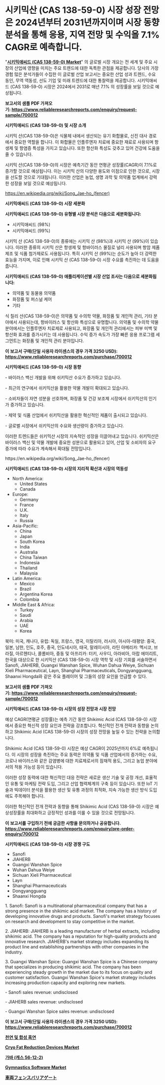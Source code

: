 <p><h1>시키믹산 (CAS 138-59-0) 시장 성장 전망은 2024년부터 2031년까지이며 시장 동향 분석을 통해 응용, 지역 전망 및 수익을 7.1% CAGR로 예측합니다.</h1></p><p>"<strong><a href="https://www.reliableresearchreports.com/shikimic-acid-market-in-chemical-and-material-r700012">시키믹애씨드 (CAS 138-59-0) Market</a></strong>" 의 글로벌 시장 개요는 전 세계 및 주요 시장의 산업에 영향을 미치는 주요 트렌드에 대한 독특한 관점을 제공합니다. 당사의 가장 경험 많은 분석가들이 수집한 이 글로벌 산업 보고서는 중요한 산업 성과 트렌드, 수요 동인, 무역 역동성, 선도 기업 및 미래 트렌드에 대한 통찰력을 제공합니다. 시키믹애씨드 (CAS 138-59-0) 시장은 2024에서 2031로 매년 7.1% 의 성장률을 보일 것으로 예상됩니다.</p>
<p><strong>보고서의 샘플 PDF 가져오기:&nbsp;<a href="https://www.reliableresearchreports.com/enquiry/request-sample/700012">https://www.reliableresearchreports.com/enquiry/request-sample/700012</a></strong></p>
<p><strong>시키믹애씨드 (CAS 138-59-0) 및 시장 소개</strong></p>
<p><p>시키믹 산(CAS 138-59-0)은 식물체 내에서 생산되는 유기 화합물로, 신진 대사 경로에서 중요한 역할을 합니다. 이 화합물은 인플루엔자 치료에 중요한 재료로 사용되며 항생제 및 항염증 특성을 가지고 있습니다. 또한 항산화 특성도 갖추고 있어 건강에 도움을 줄 수 있습니다. </p><p>시키믹 산(CAS 138-59-0)의 시장은 예측기간 동안 연평균 성장률(CAGR)이 7.1%로 증가할 것으로 예상됩니다. 이는 시키믹 산의 다양한 용도와 이점으로 인한 것으로, 시장을 선도할 것으로 기대됩니다. 이러한 산업은 농업, 생명 과학 및 의약품 업계에서 강력한 성장을 보일 것으로 예상됩니다.</p></p>
<p><a href="https://en.wikipedia.org/wiki/Song_Jae-ho_(fencer)">https://en.wikipedia.org/wiki/Song_Jae-ho_(fencer)</a></p>
<p><strong>시키믹애씨드 (CAS 138-59-0) 시장 세분화</strong></p>
<p><strong>시키믹애씨드 (CAS 138-59-0) 유형별 시장 분석은 다음으로 세분화됩니다:</strong></p>
<p><ul><li>시키믹애씨드 (98%)</li><li>시키믹애씨드 (99%)</li></ul></p>
<p><p>시키믹 산 (CAS 138-59-0)의 종류에는 시키믹 산 (98%)과 시키믹 산 (99%)이 있습니다. 이러한 종류의 시키믹 산은 항생제 및 항바이러스 물질로 널리 사용되며 항암 제품 제조 및 식품 첨가제로도 사용됩니다. 특히 시키믹 산 (99%)는 순도가 높아 더 강력한 효능을 가지며, 이로 인해 시키믹 산 (CAS 138-59-0) 시장 수요를 촉진하는 데 도움을 줍니다.</p></p>
<p><strong>시키믹애씨드 (CAS 138-59-0) 애플리케이션별 시장 산업 조사는 다음으로 세분화됩니다:</strong></p>
<p><ul><li>의약품 및 동물용 의약품</li><li>화장품 및 퍼스널 케어</li><li>기타</li></ul></p>
<p><p>식 칠리 산(CAS 138-59-0)은 의약품 및 수의학 약물, 화장품 및 개인적 관리, 기타 분야에서 사용되는데, 항바이러스 및 항산화 특성으로 유명합니다. 의약품 및 수의학 약물 분야에서는 인플루엔자 치료제로 사용되고, 화장품 및 개인적 관리에서는 피부 미백 및 항산화 효과를 증가시키는 데 사용됩니다. 수익 증가 속도가 가장 빠른 응용 프로그램 세그먼트는 화장품 및 개인적 관리 분야입니다.</p></p>
<p><strong>이 보고서 구매(단일 사용자 라이센스의 경우 가격 3250 USD): <a href="https://www.reliableresearchreports.com/purchase/700012">https://www.reliableresearchreports.com/purchase/700012</a></strong></p>
<p><strong>시키믹애씨드 (CAS 138-59-0) 시장 동향</strong></p>
<p><p>- 바이러스 백신 개발을 위해 쉬키믹산 수요가 증가하고 있습니다.</p><p>- 최근의 연구에서 쉬키믹산을 활용한 약물 개발이 확대되고 있습니다.</p><p>- 소비자들이 자연 성분을 선호하며, 화장품 및 건강 보조제 시장에서 쉬키믹산의 인기가 증가하고 있습니다.</p><p>- 제약 및 식품 산업에서 쉬키믹산을 활용한 혁신적인 제품이 출시되고 있습니다.</p><p>- 글로벌 시장에서 쉬키믹산의 수요와 생산량이 증가하고 있습니다.</p><p>이러한 트렌드들은 쉬키믹산 시장의 지속적인 성장을 이끌어내고 있습니다. 쉬키믹산은 바이러스 백신 및 약물 개발에 중요한 성분으로 활용되고 있어, 산업 및 소비자의 요구 증가에 따라 수요가 계속해서 확대될 전망입니다.</p></p>
<p>https://en.wikipedia.org/wiki/Song_Jae-ho_(fencer)</p>
<p><strong>시키믹애씨드 (CAS 138-59-0) 시장의 지리적 확산과 시장의 역동성</strong></p>
<p><ul>
    <li>
        North America:
        <ul>
            <li>United States</li>
            <li>Canada</li>
        </ul>
    </li>
    <li>
        Europe:
        <ul>
            <li>Germany</li>
            <li>France</li>
            <li>U.K.</li>
            <li>Italy</li>
            <li>Russia</li>
        </ul>
    </li>
    <li>
        Asia-Pacific:
        <ul>
            <li>China</li>
            <li>Japan</li>
            <li>South Korea</li>
            <li>India</li>
            <li>Australia</li>
            <li>China Taiwan</li>
            <li>Indonesia</li>
            <li>Thailand</li>
            <li>Malaysia</li>
        </ul>
    </li>
    <li>
        Latin America:
        <ul>
            <li>Mexico</li>
            <li>Brazil</li>
            <li>Argentina Korea</li>
            <li>Colombia</li>
        </ul>
    </li>
    <li>
        Middle East & Africa:
        <ul>
            <li>Turkey</li>
            <li>Saudi</li>
            <li>Arabia</li>
            <li>UAE</li>
            <li>Korea</li>
        </ul>
    </li>
    </ul></p>
<p><p>북미: 미국, 캐나다, 유럽: 독일, 프랑스, 영국, 이탈리아, 러시아, 아시아-태평양: 중국, 일본, 남한, 인도, 호주, 중국, 인도네시아, 태국, 말레이시아, 라틴 아메리카: 멕시코, 브라질, 아르헨티나, 콜롬비아, 중동 및 아프리카: 터키, 사우디, 아라비아, 아랍 에미리트, 한국을 대상으로 한 시키믹산 (CAS 138-59-0) 시장 역학 및 시장 기회를 서술하면서 Sanofi, JIAHERB, Guangxi Wanshan Spice, Wuhan Dahua Weiye, Sichuan Xieli Pharmaceutical, Layn, Shanghai Pharmaceuticals, Dongyangguang, Shaanxi Hongda와 같은 주요 플레이어 및 그들의 성장 요인을 언급할 수 있다.</p></p>
<p><strong>보고서의 샘플 PDF 가져오기:&nbsp;<a href="https://www.reliableresearchreports.com/enquiry/request-sample/700012">https://www.reliableresearchreports.com/enquiry/request-sample/700012</a></strong></p>
<p><strong>시키믹애씨드 (CAS 138-59-0) 시장의 성장 전망과 시장 전망</strong></p>
<p><p>예상 CAGR(연평균 성장률)는 예측 기간 동안 Shikimic Acid (CAS 138-59-0) 시장에서 중요한 혁신적 성장 요인과 전략을 강조합니다. 혁신적인 전개 전략과 동향을 논의하고 Shikimic Acid (CAS 138-59-0) 시장의 성장 전망을 높일 수 있는 전략을 논의합니다.</p><p>Shikimic Acid (CAS 138-59-0) 시장은 예상 CAGR이 2025년까지 6%로 예측됩니다. 이 시장의 성장을 촉진하는 주요 동력은 의약품 및 식품 산업에서의 증가하는 수요, 코로나 바이러스와 같은 감염병에 대한 치료제로서의 잠재적 용도, 그리고 농업 분야에서의 적용 가능성 등이 있습니다.</p><p>이러한 성장 동력에 대한 혁신적인 대응 전략은 새로운 생산 기술 및 공정 개선, 효율적인 유통 및 마케팅 전략 도입, 그리고 산업 협력체계의 구축 등이 있습니다. 또한 IoT 기술과 빅데이터 분석을 활용한 생산 및 유통 과정의 최적화, 지속 가능한 생산 방식 도입에도 주목해야 합니다.</p><p>이러한 혁신적인 전개 전략과 동향을 통해 Shikimic Acid (CAS 138-59-0) 시장은 예상성장률을 최대화하고 긍정적인 성과를 이룰 수 있을 것으로 전망됩니다.</p></p>
<p><strong>이 보고서를 구입하기 전에 궁금한 사항을 문의하거나 공유합니다. <a href="https://www.reliableresearchreports.com/enquiry/pre-order-enquiry/700012">https://www.reliableresearchreports.com/enquiry/pre-order-enquiry/700012</a></strong></p>
<p><strong>시키믹애씨드 (CAS 138-59-0) 시장 경쟁 구도</strong></p>
<p><ul><li>Sanofi</li><li>JIAHERB</li><li>Guangxi Wanshan Spice</li><li>Wuhan Dahua Weiye</li><li>Sichuan Xieli Pharmaceutical</li><li>Layn</li><li>Shanghai Pharmaceuticals</li><li>Dongyangguang</li><li>Shaanxi Hongda</li></ul></p>
<p><p>1. Sanofi: Sanofi is a multinational pharmaceutical company that has a strong presence in the shikimic acid market. The company has a history of developing innovative drugs and products. Sanofi's market strategy focuses on research and development to stay competitive in the market.</p><p>2. JIAHERB: JIAHERB is a leading manufacturer of herbal extracts, including shikimic acid. The company has a reputation for high-quality products and innovative research. JIAHERB's market strategy includes expanding its product line and establishing partnerships with other companies in the industry.</p><p>3. Guangxi Wanshan Spice: Guangxi Wanshan Spice is a Chinese company that specializes in producing shikimic acid. The company has been experiencing steady growth in the market due to its focus on quality and customer satisfaction. Guangxi Wanshan Spice's market strategy includes increasing production capacity and exploring new markets.</p><p>- Sanofi sales revenue: undisclosed</p><p>- JIAHERB sales revenue: undisclosed</p><p>- Guangxi Wanshan Spice sales revenue: undisclosed</p></p>
<p><strong>이 보고서 구매(단일 사용자 라이센스의 경우 가격 3250 USD): <a href="https://www.reliableresearchreports.com/purchase/700012">https://www.reliableresearchreports.com/purchase/700012</a></strong></p>
<p><strong><p><a href="https://github.com/shampaakter36/Market-Research-Report-List-2/blob/main/8545300107984.md">천연 및 합성 흑연</a></p><p><a href="https://medium.com/@bethelokon998/evaluating-global-cryo-fat-reduction-devices-market-trends-and-growth-opportunities-by-region-type-87b641096986">Cryo Fat Reduction Devices Market</a></p><p><a href="https://github.com/LuckeyCorbin/Market-Research-Report-List-2/blob/main/4054134107985.md">가바 (캐스 56-12-2)</a></p><p><a href="https://github.com/alexxisgm/Market-Research-Report-List-2/blob/main/gymnastics-software-market.md">Gymnastics Software Market</a></p><p><a href="https://github.com/RandallRunte2023/Market-Research-Report-List-2/blob/main/864667587171.md">車両フェンスバリアゲート</a></p></strong></p>
<p></p>